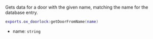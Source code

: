 Gets data for a door with the given name, matching the name for the database entry.

```lua
exports.ox_doorlock:getDoorFromName(name)
```

- name: `string`
